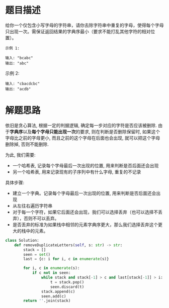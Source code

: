 # 题目描述

给你一个仅包含小写字母的字符串，请你去除字符串中重复的字母，使得每个字母只出现一次。需保证返回结果的字典序最小（要求不能打乱其他字符的相对位置）。

```
示例 1:

输入: "bcabc"
输出: "abc"
```

示例 2:
```
输入: "cbacdcbc"
输出: "acdb"
```

# 解题思路

依旧是贪心算法, 根据一定的判据逻辑, 确定每一步对应的字符是否应该被删除. 由于**字典序**以及**每个字母只能出现一次**的要求, 则在判断是否删除保留时, 如果这个字母比之前的字母更小, 而且之前的这个字母在后面也会出现, 就可以把这个字母删除掉, 否则不能删除.

为此, 我们需要:

- 一个哈希表, 记录每个字母最后一次出现的位置, 用来判断是否后面还会出现
- 另一个哈希表, 用来记录现有的子序列中有什么字母, 重复的不记录

具体步骤:

- 建立一个字典。记录每个字母最后一次出现的位置, 用来判断是否后面还会出现
- 从左往右遍历字符串
- 对于每一个字符，如果它后面还会出现，我们可以选择丢弃（也可以选择不丢弃），否则不可以丢弃。
- 是否丢弃的标准为如果栈中相邻的元素字典序更大，那么我们选择丢弃这个更大的栈中的元素。

```python
class Solution:
    def removeDuplicateLetters(self, s: str) -> str:
        stack = []
        seen = set()
        last = {c: i for i, c in enumerate(s)}

        for i, c in enumerate(s):
            if c not in seen:
                while stack and stack[-1] > c and last[stack[-1]] > i:
                    t = stack.pop()
                    seen.discard(t)
                stack.append(c)
                seen.add(c)
        return ''.join(stack)
```
